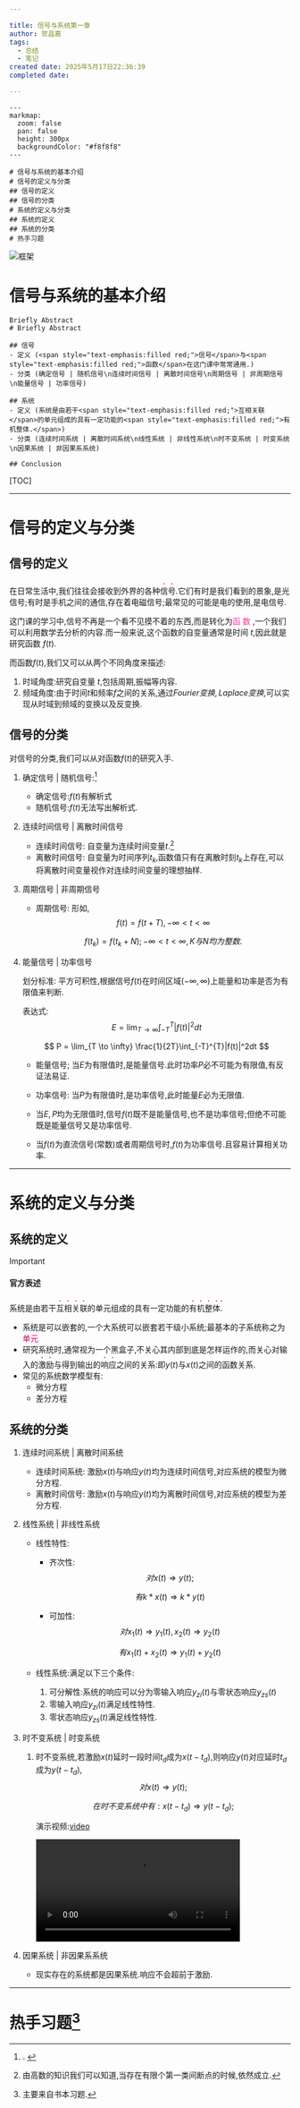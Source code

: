 ```yaml
---

title: 信号与系统第一章
author: 贺昌嘉
tags: 
  - 总结
  - 笔记
created date: 2025年5月17日22:36:39
completed date: 

---
```


```markmap
---
markmap:
  zoom: false
  pan: false
  height: 300px
  backgroundColor: "#f8f8f8"
---

# 信号与系统的基本介绍
# 信号的定义与分类
## 信号的定义
## 信号的分类
# 系统的定义与分类
## 系统的定义
## 系统的分类
# 热手习题
```

![框架](/image/第一章_1747654023686.svg)

# 信号与系统的基本介绍

```kanban
Briefly Abstract
# Briefly Abstract

## 信号
- 定义 (<span style="text-emphasis:filled red;">信号</span>与<span style="text-emphasis:filled red;">函数</span>在这门课中常常通用.)
- 分类 (确定信号 | 随机信号\n连续时间信号 | 离散时间信号\n周期信号 | 非周期信号\n能量信号 | 功率信号)

## 系统
- 定义 (系统是由若干<span style="text-emphasis:filled red;">互相关联</span>的单元组成的具有一定功能的<span style="text-emphasis:filled red;">有机整体.</span>)
- 分类 (连续时间系统 | 离散时间系统\n线性系统 | 非线性系统\n时不变系统 | 时变系统\n因果系统 | 非因果系系统)

## Conclusion

```

[TOC]

---

# 信号的定义与分类

## 信号的定义

  在日常生活中,我们往往会接收到外界的各种<span style="text-emphasis:filled red;">信号</span>.它们有时是我们看到的景象,是光信号;有时是手机之间的通信,存在着电磁信号;最常见的可能是电的使用,是电信号.

  这门课的学习中,信号不再是一个看不见摸不着的东西,而是转化为<span style="color:#FF3399; letter-spacing:3pt;">函数</span>,一个我们可以利用数学去分析的内容.而一般来说,这个函数的自变量通常是时间 $t$,因此就是研究函数 $f(t)$.

  而函数$f(t)$,我们又可以从两个不同角度来描述:

1. 时域角度:研究自变量 $t$,包括周期,振幅等内容.
2. 频域角度:由于时间$t$和频率$f$之间的关系,通过$Fourier变换,Laplace变换$,可以实现从时域到频域的变换以及反变换.

## 信号的分类

对信号的分类,我们可以从对函数$f(t)$的研究入手.

1. 确定信号 | 随机信号:[^与老师的一个小讨论]

   - 确定信号:$f(t)$有解析式
   - 随机信号:$f(t)$无法写出解析式.

2. 连续时间信号 | 离散时间信号

   - 连续时间信号: 自变量为连续时间变量$t$.[^math]
   - 离散时间信号: 自变量为时间序列${t_k}$,函数值只有在离散时刻$t_k$上存在,可以将离散时间变量视作对连续时间变量的理想抽样.

3. 周期信号 | 非周期信号

   - 周期信号: 形如, 
     $$
     f(t) = f(t + T), -\infty < t < \infty
     $$

     $$
     f(t_k) = f(t_k + N);-\infty < t < \infty,K 与 N均为整数. 
     $$

4. 能量信号 | 功率信号

   划分标准: 平方可积性,根据信号$f(t)$在时间区域$(-\infty ,\infty)$上能量和功率是否为有限值来判断.

   表达式:
   $$
   E = \lim_{T \to \infty} \int_{-T}^{T}|f(t)|^2dt
   $$

   $$
   P = \lim_{T \to \infty} \frac{1}{2T}\int_{-T}^{T}|f(t)|^2dt
   $$

   - 能量信号; 当$E$为有限值时,是能量信号.此时功率$P$必不可能为有限值,有反证法易证.

   - 功率信号: 当$P$为有限值时,是功率信号,此时能量$E$必为无限值.

   - 当$E,P$均为无限值时,信号$f(t)$既不是能量信号,也不是功率信号;但绝不可能既是能量信号又是功率信号.
   - 当$f(t)$为直流信号(常数)或者周期信号时,$f(t)$为功率信号.且容易计算相关功率.

[^math]: 由高数的知识我们可以知道,当存在有限个第一类间断点的时候,依然成立.

---



# 系统的定义与分类

## 系统的定义

> [!Important]
>
> #### 官方表述
>
> 系统是由若干<span style="text-emphasis:filled red;">互相关联</span>的单元组成的具有一定功能的<span style="text-emphasis:filled red;">有机整体.</span>

- 系统是可以嵌套的,一个大系统可以嵌套若干级小系统;最基本的子系统称之为<span style="color:#CC0066;">单元</span>
- 研究系统时,通常视为一个黑盒子,不关心其内部到底是怎样运作的,而关心对输入的<span style="text-emphasis:filled red;">激励</span>与得到输出的<span style="text-emphasis:filled red;">响应</span>之间的关系:即$y(t)$与$x(t)$之间的函数关系.
- 常见的系统数学模型有:
  - 微分方程
  - 差分方程

## 系统的分类

1. 连续时间系统 | 离散时间系统

   - 连续时间系统: 激励$x(t)$与响应$y(t)$均为连续时间信号,对应系统的模型为微分方程.
   - 离散时间信号: 激励$x(t)$与响应$y(t)$均为离散时间信号,对应系统的模型为差分方程.

2. 线性系统 | 非线性系统

   - 线性特性:

     - 齐次性: 
       $$
       对 x(t)\Rightarrow y(t);
       $$

       $$
       有k*x(t)\Rightarrow k* y(t)
       $$

     - 可加性:
       $$
       对x_1(t)\Rightarrow y_1(t),x_2(t)\Rightarrow y_2(t)
       $$

       $$
       有x_1(t)+x_2(t)\Rightarrow y_1(t)+y_2(t)
       $$

   - 线性系统:满足以下三个条件:

     1. 可分解性:系统的响应可以分为零输入响应$y_{zi}(t)$与零状态响应$y_{zs}(t)$
     2. 零输入响应$y_{zi}(t)$满足线性特性.
     3. 零状态响应$y_{zs}(t)$满足线性特性.

3. 时不变系统 | 时变系统

   1. 时不变系统,若激励$x(t)$延时一段时间$t_d$成为$x(t-t_d)$,则响应$y(t)$对应延时$t_d$成为$y(t-t_d)$,
      $$
      对 x(t)\Rightarrow y(t);
      $$

      $$
      在时不变系统中有: x(t-t_d)\Rightarrow y(t-t_d);
      $$

      演示视频:[video](https://raw.githubusercontent.com/hechangjia/Picture_Deposit/master/Win10/TimeShiftSystems.mp4)

      <video controls width="80%">
        <source src="./video/TimeShiftSystems.mp4" type="video/mp4">
      </video>

4. 因果系统 | 非因果系系统

   - 现实存在的系统都是因果系统.响应不会超前于激励.





---







# 热手习题[^1]





















[^与老师的一个小讨论]: <img src="https://raw.githubusercontent.com/hechangjia/Picture_Deposit/master/Win10/%E9%9A%8F%E6%9C%BA%E4%BF%A1%E5%8F%B7.jpg" style="zoom:25%;" />
[^1]: 主要来自书本习题.

















